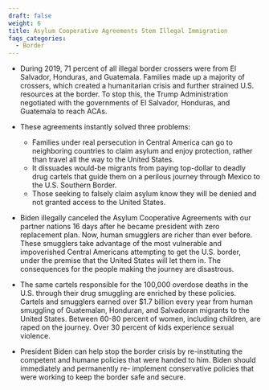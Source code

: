 ```yaml
---
draft: false
weight: 6
title: Asylum Cooperative Agreements Stem Illegal Immigration
faqs_categories:
  - Border
---
```

* During 2019, 71 percent of all illegal border crossers were from El Salvador, Honduras, and Guatemala. Families made up a majority of crossers, which created a humanitarian crisis and further strained U.S. resources at the border. To stop this, the Trump Administration negotiated with the governments of El Salvador, Honduras, and Guatemala to reach ACAs.
* These agreements instantly solved three problems:

  * Families under real persecution in Central America can go to neighboring countries to claim asylum and enjoy protection, rather than travel all the way to the United States.
  * It dissuades would-be migrants from paying top-dollar to deadly drug cartels that guide them on a perilous journey through Mexico to the U.S. Southern Border.
  * Those seeking to falsely claim asylum know they will be denied and not granted access to the United States.
* Biden illegally canceled the Asylum Cooperative Agreements with our partner nations 16 days after he became president with zero replacement plan. Now, human smugglers are richer than ever before. These smugglers take advantage of the most vulnerable and impoverished Central Americans attempting to get the U.S. border, under the premise that the United States will let them in. The consequences for the people making the journey are disastrous.
* The same cartels responsible for the 100,000 overdose deaths in the U.S. through their drug smuggling are enriched by these policies. Cartels and smugglers earned over $1.7 billion every year from human smuggling of Guatemalan, Honduran, and Salvadoran migrants to the United States. Between 60-80 percent of women, including children, are raped on the journey. Over 30 percent of kids experience sexual violence.
* President Biden can help stop the border crisis by re-instituting the competent and humane policies that were handed to him. Biden should immediately and permanently re- implement conservative policies that were working to keep the border safe and secure.